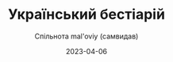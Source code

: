 ---
layout: default
modal-id: 22
date: 2023-04-06
title: Український бестіарій
author: Спільнота mal'oviy (самвидав)
author_label: Автори
img: ukrainskiy-bestiariy-maloviy.jpg
alt: image-alt
project-date: 2022
category: Артбук
description: '"Український Бестіарій" - це книга вигаданого дослідника духів української міфології, що документує зустрічі з цими створіннями. Кожній істоті присвячений розворот з декількома ілюстраціями та коротким описом створіння. В створенні брали участь 100 українських митців, між якими розподілено 50 духів: два ілюстратори ділять розворот між собою, розроблюючи концепт-арт істоти та ілюстрації її деталей та звичок.
Артбук розглядає створінь нижчої міфології (демонології). Згадані духи могли зустрічатися не лише на теренах України, але розглядаються з точки зору української етнографії. Артбук не є етнографічною працею - деяка інформація чи художні інтерпретації можуть розходитися, але всі описи спираються на існуючі етнографічні дослідження.'
---